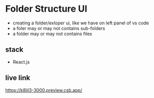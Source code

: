 # Folder Structure UI

- creating a folder/exloper ui, like we have on left panel of vs code
- a foler may or may not contains sub-folders
- a folder may or may not contains files

## stack
- React.js

## live link
https://k8lil3-3000.preview.csb.app/

